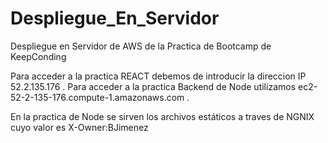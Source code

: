 # Despliegue_En_Servidor

Despliegue en Servidor de AWS de la Practica de Bootcamp de KeepConding

Para acceder a la practica REACT debemos de introducir la direccion IP 52.2.135.176 .
Para acceder a la practica Backend de Node utilizamos ec2-52-2-135-176.compute-1.amazonaws.com .

En la practica de Node se sirven los archivos estáticos a traves de NGNIX cuyo valor es X-Owner:BJimenez
